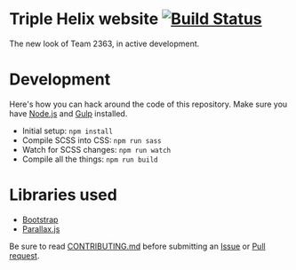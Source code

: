 # Triple Helix website [![Build Status](https://travis-ci.org/2363web/bootstrap.svg?branch=gh-pages)](https://travis-ci.org/2363web/bootstrap)

The new look of Team 2363, in active development.

# Development

Here's how you can hack around the code of this repository. Make sure you have [Node.js](https://nodejs.org)  and [Gulp](http://gulpjs.com) installed.

- Initial setup: `npm install`
- Compile SCSS into CSS: `npm run sass`
- Watch for SCSS changes: `npm run watch`
- Compile all the things: `npm run build`

# Libraries used
- [Bootstrap](https://getbootstrap.com)
- [Parallax.js](https://pixelcog.github.io/parallax.js/)

Be sure to read [CONTRIBUTING.md](https://github.com/2363web/bootstrap/blob/gh-pages/.github/CONTRIBUTING.md) before submitting an [Issue](https://github.com/2363web/bootstrap/issues) or [Pull request](https://github.com/2363web/bootstrap/pulls).

